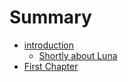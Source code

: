 # Summary

* [introduction](README.md)
   * [Shortly about Luna](shortly_about_luna.md)
* [First Chapter](chapter1.md)

